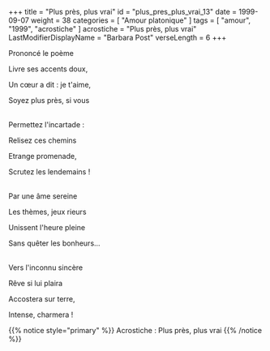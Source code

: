 +++
title = "Plus près, plus vrai"
id = "plus_pres_plus_vrai_13"
date = 1999-09-07
weight = 38
categories = [ "Amour platonique" ]
tags = [ "amour", "1999", "acrostiche" ]
acrostiche = "Plus près, plus vrai"
LastModifierDisplayName = "Barbara Post"
verseLength = 6
+++

Prononcé le poème

Livre ses accents doux,

Un cœur a dit : je t'aime,

Soyez plus près, si vous

 \
Permettez l'incartade :

Relisez ces chemins

Etrange promenade,

Scrutez les lendemains !

 \
Par une âme sereine

Les thèmes, jeux rieurs

Unissent l'heure pleine

Sans quêter les bonheurs...

 \
Vers l'inconnu sincère

Rêve si lui plaira

Accostera sur terre,

Intense, charmera !

{{% notice style="primary" %}}
Acrostiche : Plus près, plus vrai
{{% /notice %}}
